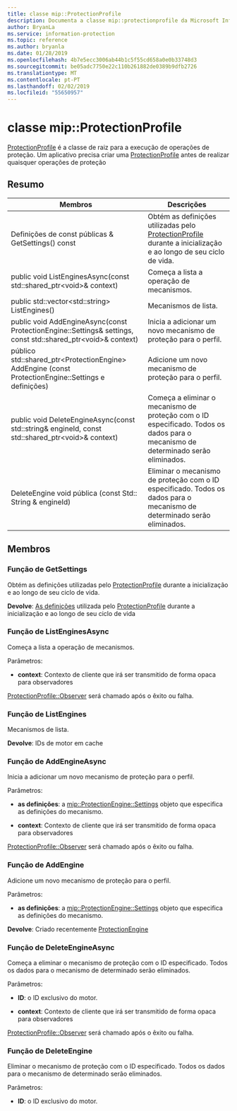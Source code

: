 ```yaml
---
title: classe mip::ProtectionProfile
description: Documenta a classe mip::protectionprofile da Microsoft Information Protection (MIP) SDK.
author: BryanLa
ms.service: information-protection
ms.topic: reference
ms.author: bryanla
ms.date: 01/28/2019
ms.openlocfilehash: 4b7e5ecc3006ab44b1c5f55cd658a0e0b33748d3
ms.sourcegitcommit: be05adc7750e22c110b261882de0389b9dfb2726
ms.translationtype: MT
ms.contentlocale: pt-PT
ms.lasthandoff: 02/02/2019
ms.locfileid: "55650957"
---
```

# <a name="class-mipprotectionprofile"></a>classe mip::ProtectionProfile 
[ProtectionProfile](class_mip_protectionprofile.md) é a classe de raiz para a execução de operações de proteção.
Um aplicativo precisa criar uma [ProtectionProfile](class_mip_protectionprofile.md) antes de realizar quaisquer operações de proteção
  
## <a name="summary"></a>Resumo
 Membros                        | Descrições                                
--------------------------------|---------------------------------------------
Definições de const públicas & GetSettings() const  |  Obtém as definições utilizadas pelo [ProtectionProfile](class_mip_protectionprofile.md) durante a inicialização e ao longo de seu ciclo de vida.
public void ListEnginesAsync(const std::shared_ptr\<void\>& context)  |  Começa a lista a operação de mecanismos.
public std::vector\<std::string\> ListEngines()  |  Mecanismos de lista.
public void AddEngineAsync(const ProtectionEngine::Settings& settings, const std::shared_ptr\<void\>& context)  |  Inicia a adicionar um novo mecanismo de proteção para o perfil.
público std::shared_ptr\<ProtectionEngine\> AddEngine (const ProtectionEngine::Settings e definições)  |  Adicione um novo mecanismo de proteção para o perfil.
public void DeleteEngineAsync(const std::string& engineId, const std::shared_ptr\<void\>& context)  |  Começa a eliminar o mecanismo de proteção com o ID especificado. Todos os dados para o mecanismo de determinado serão eliminados.
DeleteEngine void pública (const Std:: String & engineId)  |  Eliminar o mecanismo de proteção com o ID especificado. Todos os dados para o mecanismo de determinado serão eliminados.
  
## <a name="members"></a>Membros
  
### <a name="getsettings-function"></a>Função de GetSettings
Obtém as definições utilizadas pelo [ProtectionProfile](class_mip_protectionprofile.md) durante a inicialização e ao longo de seu ciclo de vida.

  
**Devolve**: [As definições](class_mip_protectionprofile_settings.md) utilizada pelo [ProtectionProfile](class_mip_protectionprofile.md) durante a inicialização e ao longo de seu ciclo de vida
  
### <a name="listenginesasync-function"></a>Função de ListEnginesAsync
Começa a lista a operação de mecanismos.

Parâmetros:  
* **context**: Contexto de cliente que irá ser transmitido de forma opaca para observadores


[ProtectionProfile::Observer](class_mip_protectionprofile_observer.md) será chamado após o êxito ou falha.
  
### <a name="listengines-function"></a>Função de ListEngines
Mecanismos de lista.

  
**Devolve**: IDs de motor em cache
  
### <a name="addengineasync-function"></a>Função de AddEngineAsync
Inicia a adicionar um novo mecanismo de proteção para o perfil.

Parâmetros:  
* **as definições**: a [mip::ProtectionEngine::Settings](class_mip_protectionengine_settings.md) objeto que especifica as definições do mecanismo. 


* **context**: Contexto de cliente que irá ser transmitido de forma opaca para observadores


[ProtectionProfile::Observer](class_mip_protectionprofile_observer.md) será chamado após o êxito ou falha.
  
### <a name="addengine-function"></a>Função de AddEngine
Adicione um novo mecanismo de proteção para o perfil.

Parâmetros:  
* **as definições**: a [mip::ProtectionEngine::Settings](class_mip_protectionengine_settings.md) objeto que especifica as definições do mecanismo.



  
**Devolve**: Criado recentemente [ProtectionEngine](class_mip_protectionengine.md)
  
### <a name="deleteengineasync-function"></a>Função de DeleteEngineAsync
Começa a eliminar o mecanismo de proteção com o ID especificado. Todos os dados para o mecanismo de determinado serão eliminados.

Parâmetros:  
* **ID**: o ID exclusivo do motor. 


* **context**: Contexto de cliente que irá ser transmitido de forma opaca para observadores


[ProtectionProfile::Observer](class_mip_protectionprofile_observer.md) será chamado após o êxito ou falha.
  
### <a name="deleteengine-function"></a>Função de DeleteEngine
Eliminar o mecanismo de proteção com o ID especificado. Todos os dados para o mecanismo de determinado serão eliminados.

Parâmetros:  
* **ID**: o ID exclusivo do motor.

